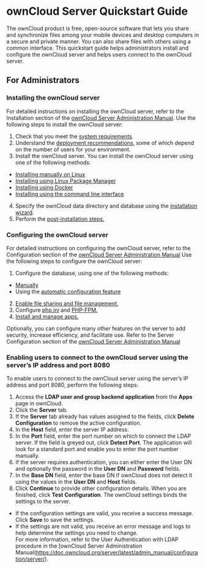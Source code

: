 # ownCloud Server Quickstart Guide
The ownCloud product is free, open-source software that lets you share and synchronize files among your mobile devices and desktop computers in a secure and private manner. You can also share files with others using a common interface.
This quickstart guide helps administrators install and configure the ownCloud server and helps users connect to the ownCloud server. 
## For Administrators

### Installing the ownCloud server
For detailed instructions on installing the ownCloud server, refer to the Installation section of the [ownCloud Server Administration Manual](https://doc.ownCloud.org/server/latest/admin_manual/installation/). 
Use the following steps to install the ownCloud server:
1. Check that you meet the [system requirements](https://doc.owncloud.org/server/latest/admin_manual/installation/system_requirements.html).
2. Understand the [deployment recommendations](https://doc.owncloud.org/server/latest/admin_manual/installation/deployment_recommendations.html), some of which depend on the number of users for your environment.
3. 	Install the ownCloud server. You can install the ownCloud server using one of the following methods:
   - [Installing manually on Linux](https://doc.owncloud.org/server/latest/admin_manual/installation/source_installation.html)
   - [Installing using Linux Package Manager](https://doc.owncloud.org/server/latest/admin_manual/installation/linux_installation.html)
   - [Installing using Docker](https://doc.owncloud.org/server/latest/admin_manual/installation/docker/)
   - [Installing using the command line interface](https://doc.owncloud.org/server/latest/admin_manual/installation/command_line_installation.html) 
4. Specify the ownCloud data directory and database using the [installation wizard](https://doc.owncloud.org/server/latest/admin_manual/installation/installation_wizard.html#quick-start).
5. Perform the [post-installation steps.](https://doc.owncloud.org/server/latest/admin_manual/installation/installation_wizard.html#post-installation-steps)
### Configuring the ownCloud server
For detailed instructions on configuring the ownCloud server, refer to the Configuration section of the [ownCloud Server Administration Manual](https://doc.ownCloud.org/server/latest/admin_manual/configuration/)
Use the following steps to configure the ownCloud server:
1. Configure the database, using one of the following methods:
- [Manually](https://doc.owncloud.org/server/latest/admin_manual/configuration/database/linux_database_configuration.html)
- Using the [automatic configuration feature](https://doc.owncloud.org/server/latest/admin_manual/configuration/server/automatic_configuration.html)
2. [Enable file sharing and file management.](https://doc.owncloud.org/server/latest/admin_manual/configuration/files/)
3.	Configure [php.ini](https://doc.owncloud.org/server/latest/admin_manual/installation/configuration_notes_and_tips.html#php-ini)  and [PHP-FPM.](https://doc.owncloud.org/server/latest/admin_manual/installation/configuration_notes_and_tips.html#php-fpm) 
4. [Install and manage apps.](https://doc.owncloud.org/server/latest/admin_manual/installation/apps_management_installation.html)

Optionally, you can configure many other features on the server to add security, increase efficiency, and facilitate use. Refer to the Server Configuration section of the [ownCloud Server Administration Manual](https://doc.owncloud.org/server/latest/admin_manual/configuration/server/)
### Enabling users to connect to the ownCloud server using the server’s IP address and port 8080
To enable users to connect to the ownCloud server using the server’s IP address and port 8080, perform the following steps:
1. Access the __LDAP user and group backend application__ from the __Apps__ page in ownCloud.
2. Click the __Server__ tab.
3.	If the __Server__ tab already has values assigned to the fields, click __Delete Configuration__ to remove the active configuration. 
4.	In the __Host__ field, enter the server IP address.
5.	In the __Port__ field, enter the port number on which to connect the LDAP server. If the field is greyed out, click __Detect Port__. The application will look for a standard port and enable you to enter the port number manually.  
6.	If the server requires authentication, you can either enter the User DN and optionally the password in the __User DN__ and __Password__ fields. 
7.	In the __Base DN__ field, enter the base DN if ownCloud does not detect it using the values in the __User DN__ and __Host__ fields.  
8.	Click __Continue__ to provide other configuration details.  When you are finished, click __Test Configuration__. The ownCloud settings binds the settings to the server. 
   -	If the configuration settings are valid, you receive a success message. Click __Save__ to save the settings. 
   -	If the settings are not valid, you receive an error message and logs to help determine the settings you need to change.  
For more information, refer to the User Authentication with LDAP procedure in the [ownCloud Server Administration Manual(https://doc.owncloud.org/server/latest/admin_manual/configuration/server/). 
